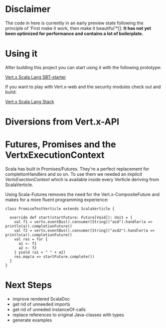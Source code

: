 Disclaimer
==========
The code in here is currently in an early preview state following the principle of 'First make it work, then make it beautiful'*[]: 
__It has not yet been optimized for performance and contains a lot of boilerplate.__


Using it
========

After building this project you can start using it with the following prototype:

[Vert.x Scala Lang SBT-starter](https://github.com/codepitbull/vertx-scala-sbt)

If you want to play with Vert.x-web and the security modules check out and build:

[Vert.x Scala Lang Stack](https://github.com/codepitbull/vertx-lang-scala-stack)

Diversions from Vert.x-API
==========================

Futures, Promises and the VertxExecutionContext
===============================================
Scala has built in Promises/Futures. They're a perfect replacement for completionHandlers and so on.
To use them we needed an _implicit VertxExectionContext_ which is available inside every Verticle deriving from 
 ScalaVerticle.
 
Using Scala-Futures removes the need for the Vert.x-CompositeFuture and makes for a more fluent programming experience:  
```
class PromiseTestVerticle extends ScalaVerticle {

  override def start(startFuture: Future[Void]): Unit = {
    val f1 = vertx.eventBus().consumer[String]("asd").handler(a => println(a)).completionFuture()
    val f2 = vertx.eventBus().consumer[String]("asd2").handler(a => println(a)).completionFuture()
    val res = for {
      a1 <- f1
      a2 <- f2
    } yield (a1 + " " + a2)
    res.map(a => startFuture.complete())
  }
}
```

Next Steps
==========
- improve rendered ScalaDoc
- get rid of unneeded imports
- get rid of unneded instanceOf-calls
- replace references to original Java-classes with types
- generate examples